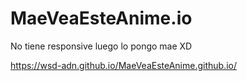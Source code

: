 # MaeVeaEsteAnime.io
No tiene responsive luego lo pongo mae XD

https://wsd-adn.github.io/MaeVeaEsteAnime.github.io/
